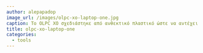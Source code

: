 ```yaml
---
author: alepapadop
image_url: /images/olpc-xo-laptop-one.jpg
caption: Το OLPC XO σχεδιάστηκε από ανθεκτικό πλαστικό ώστε να αντέχει τις κακουχίες και ταυτόχρονα απέσπασε βραβείο σχεδιασμού.
title: olpc-xo-laptop-one
categories:
  - tools
---
```

